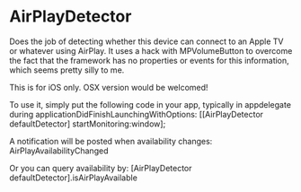 AirPlayDetector
===============


Does the job of detecting whether this device can connect to an Apple TV or whatever using AirPlay.  It uses a hack with MPVolumeButton to overcome the fact that the framework has no properties or events for this information, which seems pretty silly to me.  
 
This is for iOS only.  OSX version would be welcomed!
 
To use it, simply put the following code in your app, typically in appdelegate during applicationDidFinishLaunchingWithOptions:
[[AirPlayDetector defaultDetector] startMonitoring:window];
 
A notification will be posted when availability changes: AirPlayAvailabilityChanged
 
Or you can query availability by: [AirPlayDetector defaultDetector].isAirPlayAvailable